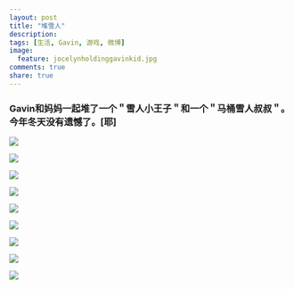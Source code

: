 ```yaml
---
layout: post
title: "堆雪人"
description: 
tags: [生活, Gavin, 游戏, 微博]
image:
  feature: jocelynholdinggavinkid.jpg
comments: true
share: true
---
```


### Gavin和妈妈一起堆了一个＂雪人小王子＂和一个＂马桶雪人叔叔＂。今年冬天没有遗憾了。[耶] ###

![](http://i.imgur.com/0yT5Lm8.jpg)

![](http://i.imgur.com/m73x7Rz.jpg)

![](http://i.imgur.com/vBzv1VQ.jpg)

![](http://i.imgur.com/EPO90Ej.jpg)

![](http://i.imgur.com/AiRnC5n.jpg)

![](http://i.imgur.com/IC1vJ4w.jpg)

![](http://i.imgur.com/qpGWQvg.jpg)

![](http://i.imgur.com/d4EUmk6.jpg)

![](http://i.imgur.com/hh8CyE7.jpg)
